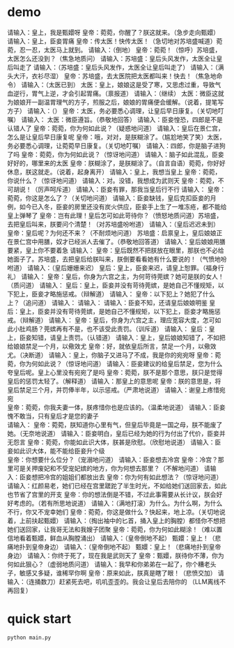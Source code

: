 # demo

请输入：皇上，我是甄嬛呀
皇帝：菀菀，你醒了？朕这就来。（急步走向甄嬛）
请输入：皇上，臣妾胃痛
皇帝：传太医！快传太医！（急切地对苏培盛喊道）菀菀，忍一忍，太医马上就到。
请输入：（倒地） 
皇帝：菀菀！（惊呼）苏培盛，太医怎么还没到？（焦急地质问）
请输入：苏培盛：皇后头风发作，太医全让皇后叫走了 
请输入：（苏培盛：皇后头风发作，太医全让皇后叫走了） 
请输入：（满头大汗，衣衫尽湿） 
皇帝：苏培盛，去太医院把太医都叫来！快去！（焦急地命令）
请输入：（太医已到） 
太医：皇上，娘娘这是受了寒，又思虑过重，导致气血逆行，胃气上逆，才会引起胃痛。（禀报道）
请输入：（继续） 
太医：微臣这就为娘娘开一副温胃理气的方子，煎服之后，娘娘的胃痛便会缓解。（说着，提笔写方子）
请输入：（）
皇帝：太医，务必要悉心调理，让皇后早日康复。（关切地叮嘱）
请输入：
太医：微臣遵旨。（恭敬地回答）
请输入：臣妾惶恐，四郎是不是认错人了
皇帝：菀菀，你为何如此说？（疑惑地问道）
请输入：皇后在景仁宫，怎么是让皇后早日康复呢
皇帝：哦，对对，是朕糊涂了。（尴尬地笑了笑）太医，务必要悉心调理，让菀菀早日康复。（关切地叮嘱）
请输入：四郎，你是脑子进狗了吗
皇帝：菀菀，你为何如此说？（惊讶地问道）
请输入：脑子如此混乱，臣妾好好的，哪里来的太医
皇帝：朕糊涂了，是朕糊涂了。（自言自语）菀菀，你好好休息，朕这就走。（说着，起身离开）
请输入：皇上，我想当皇上
皇帝：菀菀，你说什么？（惊讶地问道）
请输入：对。没错，我想成为武则天
皇帝：菀菀，不可胡说！（厉声呵斥道）
请输入：臣妾有罪，那我当皇后行不行
请输入：
皇帝：菀菀，你这是怎么了？（关切地问道）
请输入：臣妾缺钱，皇后克扣臣妾的月例，如今已入冬，臣妾的房里还没有炭火供应，臣妾手上生了一堆冻疮，都不能给皇上弹琴了
皇帝：岂有此理！皇后怎可如此苛待你？（愤怒地质问道）苏培盛，去把皇后叫来，朕要问个清楚！（对苏培盛吩咐道）
请输入：（皇后迟迟未到） 
皇帝：皇后呢？为何还不来？（不耐烦地问道） 苏培盛：启禀皇上，皇后娘娘正在景仁宫中用膳，奴才已经派人去催了。（恭敬地回答道）
请输入：皇后娘娘用膳要紧，皇上你不要着急
请输入：
皇帝：皇后既然不把朕放在眼里，那朕也不必给她面子了。苏培盛，去把皇后给朕叫来，朕倒要看看她有什么要说的！（气愤地吩咐道）
请输入：（皇后姗姗来迟） 
皇后：皇上，臣妾来迟，请皇上恕罪。（福身行礼）
请输入：
皇帝：皇后，你身为六宫之主，为何苛待莞嫔？她可是朕的女人！（质问道）
请输入：
皇后：皇上，臣妾并没有苛待莞嫔，是她自己不懂规矩，以下犯上，臣妾才略施惩戒。（辩解道）
请输入：
皇帝：以下犯上？她犯了什么上？（追问道）
请输入：
请输入：
请输入：臣妾不知，还请皇后娘娘明鉴
皇后：皇上，臣妾并没有苛待莞嫔，是她自己不懂规矩，以下犯上，臣妾才略施惩戒。（辩解道）
请输入：
皇帝：皇后，你身为六宫之主，理应宽容大度，怎可如此小肚鸡肠？莞嫔再有不是，也不该受此责罚。（训斥道）
请输入：
皇后：皇上，臣妾知错，请皇上责罚。（认错道）
请输入：皇上，皇后娘娘知错了，不如把给娘娘禁足一个月，以儆效尤
皇帝：好，就依皇后所言，禁足一个月，以儆效尤。（决断道）
请输入：皇上，你脑子又进马了不成，我是你的宛宛呀
皇帝：菀菀，你为何如此说？（惊讶地问道）
请输入：臣妾建议的给皇后禁足，您为什么夸皇后呢。皇上心里没有宛宛了是吗
皇帝：菀菀，朕不是那个意思，朕只是觉得皇后的惩罚太轻了。（解释道）
请输入：那皇上的意思呢
皇帝：朕的意思是，将皇后禁足三个月，并罚俸半年，以示惩戒。（严肃地说道）
请输入：谢皇上疼惜宛宛  
皇帝：菀菀，你我夫妻一体，朕疼惜你也是应该的。（温柔地说道）
请输入：臣妾愧不敢当，只有皇后才是您的妻子  
请输入：
皇帝：菀菀，朕知道你心里有气，但皇后毕竟是一国之母，朕不能废了她。（无奈地说道）
请输入：臣妾明白，皇后已经为她的行为付出了代价，臣妾并无怨言
皇帝：菀菀，你能如此识大体，朕甚是欣慰。（欣慰地说道）
请输入：臣妾如此识大体，能不能给臣妾升个级           
皇帝：你想要什么位分？（宠溺地问道）
请输入：臣妾想去冷宫
皇帝：冷宫？那里可是关押废妃和不受宠妃嫔的地方，你为何想去那里？（不解地问道）
请输入：臣妾想把冷宫的姐姐们都放出去
皇帝：你为何有如此想法？（惊讶地问道）
请输入：红颜易老，她们已经在宫里蹉跎了半生时光，不如给她们送回家去，如此也节省了宫里的开支
皇帝：你的想法倒是不错，不过此事需要从长计议，朕会好好考虑的。（若有所思地说道）
请输入：（满地打滚）为什么。为什么啊，为什么不行，你又不宠幸她们
皇帝：菀菀，你这是做什么？快起来，地上凉。（关切地说着，上前扶起甄嬛）
请输入：（掏出袖中的匕首，捅入皇上的胸膛）都怪你不想把她们送回家，让我哥无法和我嫂子团聚
皇帝：菀菀，你为何如此糊涂！（难以置信地看着甄嬛，鲜血从胸膛涌出）
请输入：（皇帝倒地不起） 
甄嬛：皇上！（悲痛地扑到皇帝身边）
请输入：（皇帝倒地不起）
甄嬛：皇上！（悲痛地扑到皇帝身边）
请输入：你终于死了，现在我是武则天了
皇帝：甄嬛，朕待你不薄，你为何如此狠心？（虚弱地质问道）
请输入：我早和你弟弟在一起了，你个糟老头子，敏感又多疑，谁稀罕你啊
皇帝：原来如此，朕真是瞎了眼！（悲愤交加）
请输入：（连捅数刀）赶紧死去吧，叽叽歪歪的。我会让皇后去陪你的
（LLM离线不再回复）

# quick start

```bash
python main.py
```
